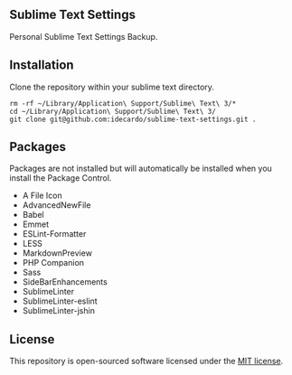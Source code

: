 ## Sublime Text Settings

Personal Sublime Text Settings Backup.

## Installation

Clone the repository within your sublime text directory.

```
rm -rf ~/Library/Application\ Support/Sublime\ Text\ 3/*
cd ~/Library/Application\ Support/Sublime\ Text\ 3/
git clone git@github.com:idecardo/sublime-text-settings.git .
```

## Packages

Packages are not installed but will automatically be installed when you install the Package Control.

- A File Icon
- AdvancedNewFile
- Babel
- Emmet
- ESLint-Formatter
- LESS
- MarkdownPreview
- PHP Companion
- Sass
- SideBarEnhancements
- SublimeLinter
- SublimeLinter-eslint
- SublimeLinter-jshin

## License

This repository is open-sourced software licensed under the [MIT license](https://opensource.org/licenses/MIT).
